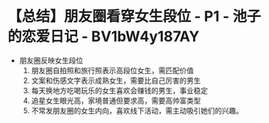 # 【总结】朋友圈看穿女生段位 - P1 - 池子的恋爱日记 - BV1bW4y187AY

-   朋友圈反映女生段位
    1.  朋友圈自拍照和旅行照表示高段位女生，需匹配价值
    2.  文案和伤感文字表示成熟女生，需要比自己厉害的男生
    3.  每天换地方吃喝玩乐的女生喜欢会赚钱的男生，事业稳定
    4.  追星女生眼光高，家境普通但要求高，需要高帅富类型
    5.  不常发朋友圈的女生内向，喜欢线下活动，需主动吸引她们的兴趣。